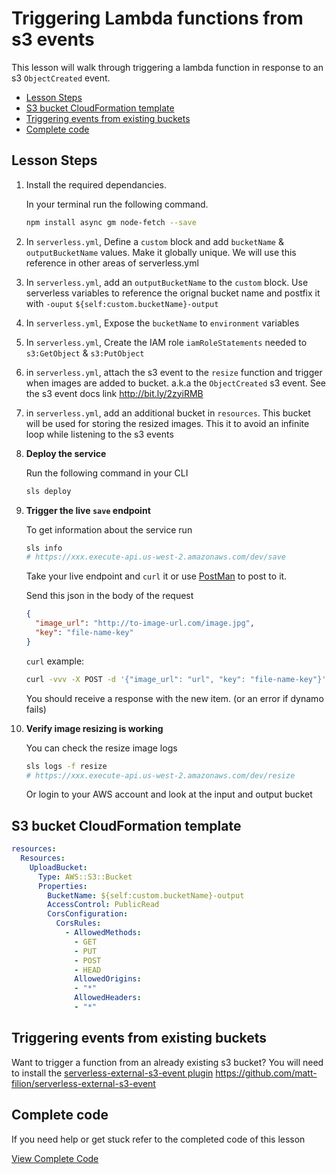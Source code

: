 # Triggering Lambda functions from s3 events

This lesson will walk through triggering a lambda function in response to an s3 `ObjectCreated` event.

- [Lesson Steps](#lesson-steps)
- [S3 bucket CloudFormation template](#s3-bucket-cloudformation-template)
- [Triggering events from existing buckets](#triggering-events-from-existing-buckets)
- [Complete code](#complete-code)

## Lesson Steps

1. Install the required dependancies.

    In your terminal run the following command.

    ```bash
    npm install async gm node-fetch --save
    ```

2. In `serverless.yml`, Define a `custom` block and add `bucketName` & `outputBucketName` values. Make it globally unique. We will use this reference in other areas of serverless.yml

3. In `serverless.yml`, add an `outputBucketName` to the `custom` block. Use serverless variables to reference the orignal bucket name and postfix it with `-ouput` `${self:custom.bucketName}-output`

4. In `serverless.yml`, Expose the `bucketName` to `environment` variables

5. In `serverless.yml`, Create the IAM role `iamRoleStatements` needed to `s3:GetObject` & `s3:PutObject`

6. in `serverless.yml`, attach the s3 event to the `resize` function and trigger when images are added to bucket. a.k.a the `ObjectCreated` s3 event. See the s3 event docs link http://bit.ly/2zyiRMB

7. in `serverless.yml`, add an additional bucket in `resources`. This bucket will be used for storing the resized images. This it to avoid an infinite loop while listening to the s3 events

8. **Deploy the service**

    Run the following command in your CLI

    ```bash
    sls deploy
    ```

9. **Trigger the live `save` endpoint**

    To get information about the service run
    ```bash
    sls info
    # https://xxx.execute-api.us-west-2.amazonaws.com/dev/save
    ```

    Take your live endpoint and `curl` it or use [PostMan](https://www.getpostman.com) to post to it.

    Send this json in the body of the request
    ```json
    {
      "image_url": "http://to-image-url.com/image.jpg",
      "key": "file-name-key"
    }
    ```

    `curl` example:
    ```bash
    curl -vvv -X POST -d '{"image_url": "url", "key": "file-name-key"}' -H "Content-Type: application/json" https://xxx.execute-api.us-west-2.amazonaws.com/dev/create
    ```

    You should receive a response with the new item. (or an error if dynamo fails)

10. **Verify image resizing is working**

    You can check the resize image logs

    ```bash
    sls logs -f resize
    # https://xxx.execute-api.us-west-2.amazonaws.com/dev/resize
    ```

    Or login to your AWS account and look at the input and output bucket

## S3 bucket CloudFormation template

```yml
resources:
  Resources:
    UploadBucket:
      Type: AWS::S3::Bucket
      Properties:
        BucketName: ${self:custom.bucketName}-output
        AccessControl: PublicRead
        CorsConfiguration:
          CorsRules:
            - AllowedMethods:
              - GET
              - PUT
              - POST
              - HEAD
              AllowedOrigins:
              - "*"
              AllowedHeaders:
              - "*"
```

## Triggering events from existing buckets

Want to trigger a function from an already existing s3 bucket?
You will need to install the [serverless-external-s3-event plugin](https://github.com/matt-filion/serverless-external-s3-event) https://github.com/matt-filion/serverless-external-s3-event






## Complete code

If you need help or get stuck refer to the completed code of this lesson

[View Complete Code](https://github.com/DavidWells/serverless-workshop/tree/master/lessons-code-complete/events/s3)
